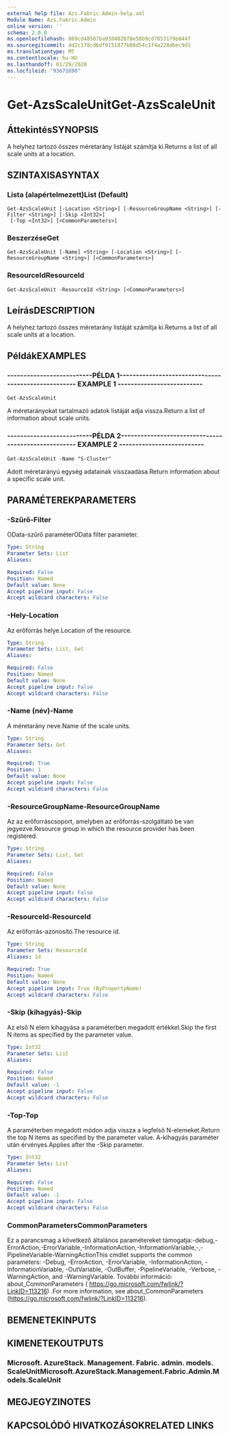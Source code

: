 ```yaml
---
external help file: Azs.Fabric.Admin-help.xml
Module Name: Azs.Fabric.Admin
online version: ''
schema: 2.0.0
ms.openlocfilehash: 869cd48507ba9384026f8e58b9cd7853179b844f
ms.sourcegitcommit: 4d2c178cd6df9151877b08d54c1f4a228dbec9d1
ms.translationtype: MT
ms.contentlocale: hu-HU
ms.lasthandoff: 01/29/2020
ms.locfileid: "93671698"
---
```

# <span data-ttu-id="b9286-101">Get-AzsScaleUnit</span><span class="sxs-lookup"><span data-stu-id="b9286-101">Get-AzsScaleUnit</span></span>

## <span data-ttu-id="b9286-102">Áttekintés</span><span class="sxs-lookup"><span data-stu-id="b9286-102">SYNOPSIS</span></span>
<span data-ttu-id="b9286-103">A helyhez tartozó összes méretarány listáját számítja ki.</span><span class="sxs-lookup"><span data-stu-id="b9286-103">Returns a list of all scale units at a location.</span></span>

## <span data-ttu-id="b9286-104">SZINTAXISA</span><span class="sxs-lookup"><span data-stu-id="b9286-104">SYNTAX</span></span>

### <span data-ttu-id="b9286-105">Lista (alapértelmezett)</span><span class="sxs-lookup"><span data-stu-id="b9286-105">List (Default)</span></span>
```
Get-AzsScaleUnit [-Location <String>] [-ResourceGroupName <String>] [-Filter <String>] [-Skip <Int32>]
 [-Top <Int32>] [<CommonParameters>]
```

### <span data-ttu-id="b9286-106">Beszerzése</span><span class="sxs-lookup"><span data-stu-id="b9286-106">Get</span></span>
```
Get-AzsScaleUnit [-Name] <String> [-Location <String>] [-ResourceGroupName <String>] [<CommonParameters>]
```

### <span data-ttu-id="b9286-107">ResourceId</span><span class="sxs-lookup"><span data-stu-id="b9286-107">ResourceId</span></span>
```
Get-AzsScaleUnit -ResourceId <String> [<CommonParameters>]
```

## <span data-ttu-id="b9286-108">Leírás</span><span class="sxs-lookup"><span data-stu-id="b9286-108">DESCRIPTION</span></span>
<span data-ttu-id="b9286-109">A helyhez tartozó összes méretarány listáját számítja ki.</span><span class="sxs-lookup"><span data-stu-id="b9286-109">Returns a list of all scale units at a location.</span></span>

## <span data-ttu-id="b9286-110">Példák</span><span class="sxs-lookup"><span data-stu-id="b9286-110">EXAMPLES</span></span>

### <span data-ttu-id="b9286-111">--------------------------PÉLDA 1--------------------------</span><span class="sxs-lookup"><span data-stu-id="b9286-111">-------------------------- EXAMPLE 1 --------------------------</span></span>
```
Get-AzsScaleUnit
```

<span data-ttu-id="b9286-112">A méretarányokat tartalmazó adatok listáját adja vissza.</span><span class="sxs-lookup"><span data-stu-id="b9286-112">Return a list of information about scale units.</span></span>

### <span data-ttu-id="b9286-113">--------------------------PÉLDA 2--------------------------</span><span class="sxs-lookup"><span data-stu-id="b9286-113">-------------------------- EXAMPLE 2 --------------------------</span></span>
```
Get-AzsScaleUnit -Name "S-Cluster"
```

<span data-ttu-id="b9286-114">Adott méretarányú egység adatainak visszaadása.</span><span class="sxs-lookup"><span data-stu-id="b9286-114">Return information about a specific scale unit.</span></span>

## <span data-ttu-id="b9286-115">PARAMÉTEREK</span><span class="sxs-lookup"><span data-stu-id="b9286-115">PARAMETERS</span></span>

### <span data-ttu-id="b9286-116">-Szűrő</span><span class="sxs-lookup"><span data-stu-id="b9286-116">-Filter</span></span>
<span data-ttu-id="b9286-117">OData-szűrő paraméter</span><span class="sxs-lookup"><span data-stu-id="b9286-117">OData filter parameter.</span></span>

```yaml
Type: String
Parameter Sets: List
Aliases: 

Required: False
Position: Named
Default value: None
Accept pipeline input: False
Accept wildcard characters: False
```

### <span data-ttu-id="b9286-118">-Hely</span><span class="sxs-lookup"><span data-stu-id="b9286-118">-Location</span></span>
<span data-ttu-id="b9286-119">Az erőforrás helye.</span><span class="sxs-lookup"><span data-stu-id="b9286-119">Location of the resource.</span></span>

```yaml
Type: String
Parameter Sets: List, Get
Aliases: 

Required: False
Position: Named
Default value: None
Accept pipeline input: False
Accept wildcard characters: False
```

### <span data-ttu-id="b9286-120">-Name (név)</span><span class="sxs-lookup"><span data-stu-id="b9286-120">-Name</span></span>
<span data-ttu-id="b9286-121">A méretarány neve.</span><span class="sxs-lookup"><span data-stu-id="b9286-121">Name of the scale units.</span></span>

```yaml
Type: String
Parameter Sets: Get
Aliases: 

Required: True
Position: 1
Default value: None
Accept pipeline input: False
Accept wildcard characters: False
```

### <span data-ttu-id="b9286-122">-ResourceGroupName</span><span class="sxs-lookup"><span data-stu-id="b9286-122">-ResourceGroupName</span></span>
<span data-ttu-id="b9286-123">Az az erőforráscsoport, amelyben az erőforrás-szolgáltató be van jegyezve.</span><span class="sxs-lookup"><span data-stu-id="b9286-123">Resource group in which the resource provider has been registered.</span></span>

```yaml
Type: String
Parameter Sets: List, Get
Aliases: 

Required: False
Position: Named
Default value: None
Accept pipeline input: False
Accept wildcard characters: False
```

### <span data-ttu-id="b9286-124">-ResourceId</span><span class="sxs-lookup"><span data-stu-id="b9286-124">-ResourceId</span></span>
<span data-ttu-id="b9286-125">Az erőforrás-azonosító.</span><span class="sxs-lookup"><span data-stu-id="b9286-125">The resource id.</span></span>

```yaml
Type: String
Parameter Sets: ResourceId
Aliases: id

Required: True
Position: Named
Default value: None
Accept pipeline input: True (ByPropertyName)
Accept wildcard characters: False
```

### <span data-ttu-id="b9286-126">-Skip (kihagyás)</span><span class="sxs-lookup"><span data-stu-id="b9286-126">-Skip</span></span>
<span data-ttu-id="b9286-127">Az első N elem kihagyása a paraméterben megadott értékkel.</span><span class="sxs-lookup"><span data-stu-id="b9286-127">Skip the first N items as specified by the parameter value.</span></span>

```yaml
Type: Int32
Parameter Sets: List
Aliases: 

Required: False
Position: Named
Default value: -1
Accept pipeline input: False
Accept wildcard characters: False
```

### <span data-ttu-id="b9286-128">-Top</span><span class="sxs-lookup"><span data-stu-id="b9286-128">-Top</span></span>
<span data-ttu-id="b9286-129">A paraméterben megadott módon adja vissza a legfelső N-elemeket.</span><span class="sxs-lookup"><span data-stu-id="b9286-129">Return the top N items as specified by the parameter value.</span></span>
<span data-ttu-id="b9286-130">A-kihagyás paraméter után érvényes.</span><span class="sxs-lookup"><span data-stu-id="b9286-130">Applies after the -Skip parameter.</span></span>

```yaml
Type: Int32
Parameter Sets: List
Aliases: 

Required: False
Position: Named
Default value: -1
Accept pipeline input: False
Accept wildcard characters: False
```

### <span data-ttu-id="b9286-131">CommonParameters</span><span class="sxs-lookup"><span data-stu-id="b9286-131">CommonParameters</span></span>
<span data-ttu-id="b9286-132">Ez a parancsmag a következő általános paramétereket támogatja:-debug,-ErrorAction,-ErrorVariable,-InformationAction,-InformationVariable,-,-PipelineVariable-WarningAction</span><span class="sxs-lookup"><span data-stu-id="b9286-132">This cmdlet supports the common parameters: -Debug, -ErrorAction, -ErrorVariable, -InformationAction, -InformationVariable, -OutVariable, -OutBuffer, -PipelineVariable, -Verbose, -WarningAction, and -WarningVariable.</span></span> <span data-ttu-id="b9286-133">További információ: about_CommonParameters ( https://go.microsoft.com/fwlink/?LinkID=113216) .</span><span class="sxs-lookup"><span data-stu-id="b9286-133">For more information, see about_CommonParameters (https://go.microsoft.com/fwlink/?LinkID=113216).</span></span>

## <span data-ttu-id="b9286-134">BEMENETEK</span><span class="sxs-lookup"><span data-stu-id="b9286-134">INPUTS</span></span>

## <span data-ttu-id="b9286-135">KIMENETEK</span><span class="sxs-lookup"><span data-stu-id="b9286-135">OUTPUTS</span></span>

### <span data-ttu-id="b9286-136">Microsoft. AzureStack. Management. Fabric. admin. models. ScaleUnit</span><span class="sxs-lookup"><span data-stu-id="b9286-136">Microsoft.AzureStack.Management.Fabric.Admin.Models.ScaleUnit</span></span>

## <span data-ttu-id="b9286-137">MEGJEGYZI</span><span class="sxs-lookup"><span data-stu-id="b9286-137">NOTES</span></span>

## <span data-ttu-id="b9286-138">KAPCSOLÓDÓ HIVATKOZÁSOK</span><span class="sxs-lookup"><span data-stu-id="b9286-138">RELATED LINKS</span></span>

